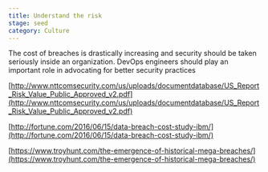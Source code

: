 ```yaml
---
title: Understand the risk
stage: seed
category: Culture
---
```

The cost of breaches is drastically increasing and security should be taken seriously inside an organization. DevOps engineers should play an important role in advocating for better security practices

[http://www.nttcomsecurity.com/us/uploads/documentdatabase/US_Report_Risk_Value_Public_Approved_v2.pdf](http://www.nttcomsecurity.com/us/uploads/documentdatabase/US_Report_Risk_Value_Public_Approved_v2.pdf)

[http://fortune.com/2016/06/15/data-breach-cost-study-ibm/](http://fortune.com/2016/06/15/data-breach-cost-study-ibm/)

[https://www.troyhunt.com/the-emergence-of-historical-mega-breaches/](https://www.troyhunt.com/the-emergence-of-historical-mega-breaches/)
